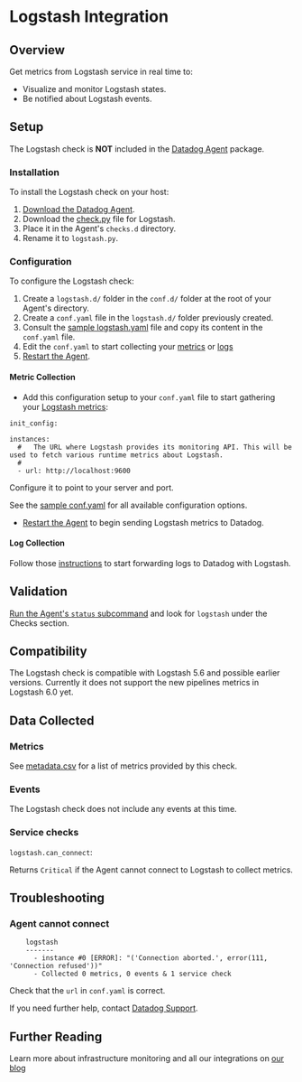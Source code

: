 # Logstash Integration

## Overview

Get metrics from Logstash service in real time to:

* Visualize and monitor Logstash states.
* Be notified about Logstash events.

## Setup

The Logstash check is **NOT** included in the [Datadog Agent](https://app.datadoghq.com/account/settings#agent) package.

### Installation

To install the Logstash check on your host:

1. [Download the Datadog Agent](https://app.datadoghq.com/account/settings#agent).
2. Download the [check.py](https://github.com/DataDog/integrations-extras/blob/master/logstash/check.py) file for Logstash.
3. Place it in the Agent's `checks.d` directory.
4. Rename it to `logstash.py`.

### Configuration

To configure the Logstash check: 

1. Create a `logstash.d/` folder in the `conf.d/` folder at the root of your Agent's directory. 
2. Create a `conf.yaml` file in the `logstash.d/` folder previously created.
3. Consult the [sample logstash.yaml](https://github.com/DataDog/integrations-extras/blob/master/logstash/conf.yaml.example) file and copy its content in the `conf.yaml` file.
4. Edit the `conf.yaml`  to start collecting your [metrics](#metric-collection) or [logs](#log-collection)
5. [Restart the Agent](https://docs.datadoghq.com/agent/faq/agent-commands/#start-stop-restart-the-agent).

#### Metric Collection

* Add this configuration setup to your `conf.yaml` file to start gathering your [Logstash metrics](#metrics):

```
init_config:

instances:
  #   The URL where Logstash provides its monitoring API. This will be used to fetch various runtime metrics about Logstash.
  #
  - url: http://localhost:9600
```

Configure it to point to your server and port.

See the [sample conf.yaml](https://github.com/DataDog/integrations-extras/blob/master/logstash/conf.yaml.example) for all available configuration options.
* [Restart the Agent](https://docs.datadoghq.com/agent/faq/agent-commands/#start-stop-restart-the-agent) to begin sending Logstash metrics to Datadog.

#### Log Collection

Follow those [instructions](https://docs.datadoghq.com/logs/log_collection/logstash/) to start forwarding logs to Datadog with Logstash.

## Validation

[Run the Agent's `status` subcommand](https://docs.datadoghq.com/agent/faq/agent-commands/#agent-status-and-information) and look for `logstash` under the Checks section.

## Compatibility

The Logstash check is compatible with Logstash 5.6 and possible earlier versions. Currently it does not support the new pipelines metrics in Logstash 6.0 yet.

## Data Collected
### Metrics
See [metadata.csv](https://github.com/DataDog/integrations-extras/blob/master/logstash/metadata.csv) for a list of metrics provided by this check.

### Events
The Logstash check does not include any events at this time.

### Service checks

`logstash.can_connect`:

Returns `Critical` if the Agent cannot connect to Logstash to collect metrics.

## Troubleshooting

### Agent cannot connect
```
    logstash
    -------
      - instance #0 [ERROR]: "('Connection aborted.', error(111, 'Connection refused'))"
      - Collected 0 metrics, 0 events & 1 service check
```

Check that the `url` in `conf.yaml` is correct.

If you need further help, contact [Datadog Support](http://docs.datadoghq.com/help/).

## Further Reading

Learn more about infrastructure monitoring and all our integrations on [our blog]( https://www.datadoghq.com/blog/)

[1]: https://app.datadoghq.com/account/settings#agent
[2]: https://github.com/DataDog/integrations-extras/blob/master/logstash/conf.yaml.example
[3]: https://docs.datadoghq.com/agent/faq/agent-commands/#start-stop-restart-the-agent
[4]: https://docs.datadoghq.com/agent/faq/agent-commands/#agent-status-and-information
[5]: https://github.com/DataDog/integrations-extras/blob/master/logstash/metadata.csv
[6]: http://docs.datadoghq.com/help/
[7]: https://www.datadoghq.com/blog/
[8]: https://docs.datadoghq.com/logs/log_collection/logstash/
